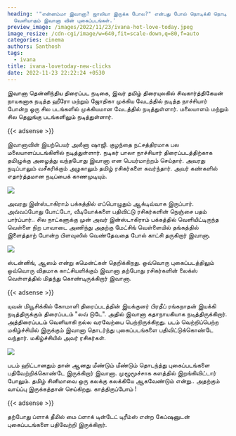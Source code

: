 ```yaml
---
heading: '"என்னம்மா இவானா? ஜாலியா இருக்க போல?" என்பது போல் நொடிக்கி நொடி
  வெளியாகும் இவானா வின் புகைப்படங்கள்.'
preview_image: /images/2022/11/23/ivana-hot-love-today.jpeg
image_resize: /cdn-cgi/image/w=640,fit=scale-down,q=80,f=auto
categories: cinema
authors: Santhosh
tags:
  - ivana
title: ivana-lovetoday-new-clicks
date: 2022-11-23 22:22:24 +0530
---
```

இவானா தென்னிந்திய திரைப்பட நடிகை, இவர் தமிழ் திரையுலகில் சிவகார்த்திகேயன் நாயகனாக நடித்த ஹீரோ மற்றும் ஜோதிகா முக்கிய வேடத்தில் நடித்த நாச்சியார் போன்ற ஒரு சில படங்களில் முக்கியமான வேடத்தில் நடித்துள்ளார். மலையாளம் மற்றும் சில தெலுங்கு படங்களிலும் நடித்துள்ளார்.

{{< adsense >}}


இவானாவின் இயற்பெயர் அலீனா ஷாஜி. குழந்தை நட்சத்திரமாக பல மலையாளப்படங்கிளில் நடித்துள்ளார். நடிகர் பாலா நாச்சியார் திரைப்படத்திற்காக தமிழுக்கு அழைத்து வந்தபோது இவானா என பெயர்மாற்றம் செய்தார். அவரது நடிப்பாலும் வசீகரிக்கும் அழகாலும் தமிழ் ரசிகர்களை கவர்ந்தார். அவர் கண்களில் எதார்த்தமான நடிப்பைக் காணமுடியும். 


![](/images/2022/11/23/ivana-lovetoday-new-clicks.jpeg)

அவரது இன்ஸ்டாகிராம் பக்கத்தில் எப்பொழுதும் ஆக்டிவ்வாக இருப்பார். அவ்வப்போது போட்டோ, வீடியோக்களை பதிவிட்டு ரசிகர்களின் நெஞ்சை பதம் பார்ப்பார்.. சில நாட்களுக்கு முன் அவர் இன்ஸ்டாகிராம் பக்கத்தில் வெளியிட்டிருந்த வெள்ளை நிற பாவாடை அணிந்து அதற்கு மேட்சிங் வெள்ளையில் தங்கத்தில் இளைத்தாற் போன்ற  பிளவுஸில் வெண்தேவதை போல் காட்சி தருகிறார் இவானா.

![](/images/2022/11/23/ivana-lovetoday-new-clicks2.jpeg)


 ஸ்டன்னிங், ஆஸம் என்று கமென்ட்கள் தெறிக்கிறது. ஒவ்வொரு புகைப்படத்திலும் ஒவ்வொரு விதமாக காட்சியளிக்கும் இவானா தற்போது ரசிகர்களின் லைக்ஸ் வெள்ளத்தில் மிதந்து கொண்டிருக்கிறார் இவானா.

{{< adsense >}}


யுவன் மியூசிக்கில் கோமாளி திரைப்படத்தின் இயக்குனர் பிரதீப் ரங்கநாதன் இயக்கி நடித்திருக்கும் திரைப்படம் "லவ் டுடே". அதில் இவானா கதாநாயகியாக நடித்திருக்கிறார். அத்திரைப்படம் வெளியாகி நல்ல வரவேற்பை பெற்றிருக்கிறது. படம் வெற்றிப்பெற்ற மகிழ்ச்சியில் இருக்கும் இவானா தொடர்ந்து புகைப்படங்களை பதிவிட்டுக்கொண்டே வந்தார். மகிழ்ச்சியில் அவர் ரசிகர்கள்.


![](/images/2022/11/23/ivana-lovetoday-new-clicks44.jpeg)

படம் ஹிட்டானதும் தான் ஆனது மீண்டும் மீண்டும் தொடந்த்து புகைப்படங்களை பதிவேற்றிக்கொண்டே இருக்கிறார் இவானா. முழூமூச்சாக களத்தில் இறங்கிவிட்டார் போலும். தமிழ் சினிமாவை ஒரு கலக்கு கலக்கியே ஆகவேண்டும் என்று.. அதற்கும் வாய்ப்பு இருக்கத்தான் செய்கிறது. காத்திருப்போம் !

{{< adsense >}}


தற்போது ப்ளாக் தீமில் மை  ப்ளாக் டின்டேட் டிரீம்ஸ் என்ற கேப்ஷனுடன் புகைப்படங்களை பதிவேற்றி இருக்கிறார்.